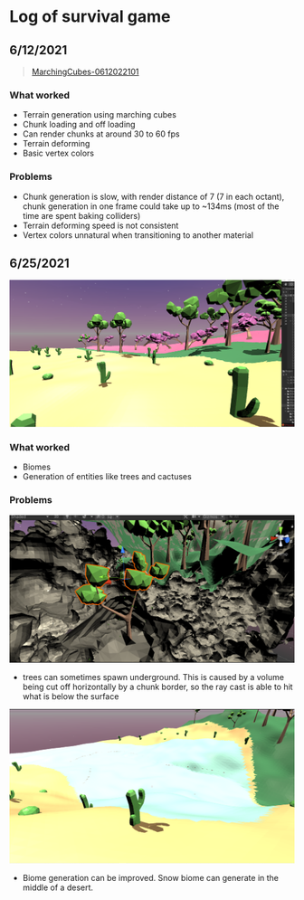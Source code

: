 # Log of survival game
## 6/12/2021
<blockquote class="imgur-embed-pub" lang="en" data-id="4WU9kFC"  ><a href="//imgur.com/4WU9kFC">MarchingCubes-0612022101</a></blockquote><script async src="//s.imgur.com/min/embed.js" charset="utf-8"></script>

### What worked
- Terrain generation using marching cubes
- Chunk loading and off loading
- Can render chunks at around 30 to 60 fps
- Terrain deforming
- Basic vertex colors

### Problems
- Chunk generation is slow, with render distance of 7 (7 in each octant), chunk generation in one frame could take up to ~134ms (most of the time are spent baking colliders)
- Terrain deforming speed is not consistent
- Vertex colors unnatural when transitioning to another material

## 6/25/2021
![img](Images/2021062501.png)

### What worked
- Biomes
- Generation of entities like trees and cactuses

### Problems
![img](Images/2021062502.png)
- trees can sometimes spawn underground. This is caused by a volume being cut off horizontally by a chunk border, so the ray cast is able to hit what is below the surface

![img](Images/2021062503.png)
- Biome generation can be improved. Snow biome can generate in the middle of a desert.